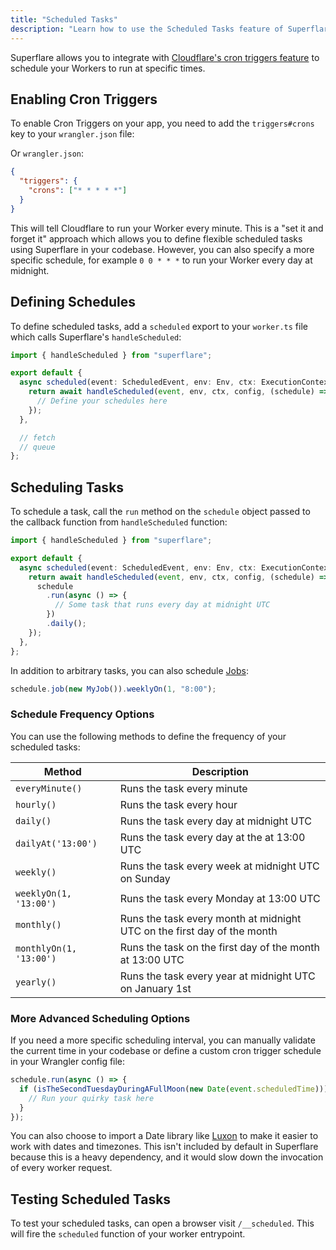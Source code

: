```yaml
---
title: "Scheduled Tasks"
description: "Learn how to use the Scheduled Tasks feature of Superflare powered by cron triggers"
---
```


Superflare allows you to integrate with [Cloudflare's cron triggers feature](https://developers.cloudflare.com/workers/platform/cron-triggers) to schedule your Workers to run at specific times.

## Enabling Cron Triggers

To enable Cron Triggers on your app, you need to add the `triggers#crons` key to your `wrangler.json` file:

Or `wrangler.json`:

```json
{
  "triggers": {
    "crons": ["* * * * *"]
  }
}
```

This will tell Cloudflare to run your Worker every minute. This is a "set it and forget it" approach which allows you to define flexible scheduled tasks using Superflare in your codebase. However, you can also specify a more specific schedule, for example `0 0 * * *` to run your Worker every day at midnight.

## Defining Schedules

To define scheduled tasks, add a `scheduled` export to your `worker.ts` file which calls Superflare's `handleScheduled`:

```ts
import { handleScheduled } from "superflare";

export default {
  async scheduled(event: ScheduledEvent, env: Env, ctx: ExecutionContext) {
    return await handleScheduled(event, env, ctx, config, (schedule) => {
      // Define your schedules here
    });
  },

  // fetch
  // queue
};
```

## Scheduling Tasks

To schedule a task, call the `run` method on the `schedule` object passed to the callback function from `handleScheduled` function:

```ts
import { handleScheduled } from "superflare";

export default {
  async scheduled(event: ScheduledEvent, env: Env, ctx: ExecutionContext) {
    return await handleScheduled(event, env, ctx, config, (schedule) => {
      schedule
        .run(async () => {
          // Some task that runs every day at midnight UTC
        })
        .daily();
    });
  },
};
```

In addition to arbitrary tasks, you can also schedule [Jobs](./queues):

```ts
schedule.job(new MyJob()).weeklyOn(1, "8:00");
```

### Schedule Frequency Options

You can use the following methods to define the frequency of your scheduled tasks:

| Method                  | Description                                                             |
| ----------------------- | ----------------------------------------------------------------------- |
| `everyMinute()`         | Runs the task every minute                                              |
| `hourly()`              | Runs the task every hour                                                |
| `daily()`               | Runs the task every day at midnight UTC                                 |
| `dailyAt('13:00')`      | Runs the task every day at the at 13:00 UTC                             |
| `weekly()`              | Runs the task every week at midnight UTC on Sunday                      |
| `weeklyOn(1, '13:00')`  | Runs the task every Monday at 13:00 UTC                                 |
| `monthly()`             | Runs the task every month at midnight UTC on the first day of the month |
| `monthlyOn(1, '13:00')` | Runs the task on the first day of the month at 13:00 UTC                |
| `yearly()`              | Runs the task every year at midnight UTC on January 1st                 |

### More Advanced Scheduling Options

If you need a more specific scheduling interval, you can manually validate the current time in your codebase or define a custom cron trigger schedule in your Wrangler config file:

```ts
schedule.run(async () => {
  if (isTheSecondTuesdayDuringAFullMoon(new Date(event.scheduledTime))) {
    // Run your quirky task here
  }
});
```

You can also choose to import a Date library like [Luxon](https://moment.github.io/luxon/) to make it easier to work with dates and timezones. This isn't included by default in Superflare because this is a heavy dependency, and it would slow down the invocation of every worker request.

## Testing Scheduled Tasks

To test your scheduled tasks, can open a browser visit `/__scheduled`. This will fire the `scheduled` function of your worker entrypoint.
